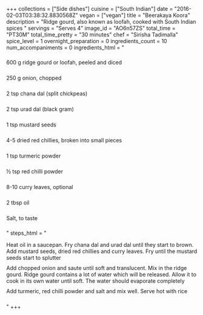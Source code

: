 +++
collections = ["Side dishes"]
cuisine = ["South Indian"]
date = "2016-02-03T03:38:32.8830568Z"
vegan = ["vegan"]
title = "Beerakaya Koora"
description = "Ridge gourd, also known as loofah, cooked with South Indian spices "
servings = "Serves 4"
image_id = "AO6n57ZS"
total_time = "PT30M"
total_time_pretty = "30 minutes"
chef = "Sirisha Tadimalla"
spice_level = 1
overnight_preparation = 0
ingredients_count = 10
num_accompaniments = 0
ingredients_html = "<ul style='padding-left: 0; list-style: none;'><li itemprop='recipeIngredient' style='margin: 8px 0px;padding: 8px 0px;'>600 g ridge gourd or loofah, peeled and diced</li><li itemprop='recipeIngredient' style='margin: 8px 0px;padding: 8px 0px;'>250 g onion, chopped</li><li itemprop='recipeIngredient' style='margin: 8px 0px;padding: 8px 0px;'>2 tsp chana dal (split chickpeas)</li><li itemprop='recipeIngredient' style='margin: 8px 0px;padding: 8px 0px;'>2 tsp urad dal (black gram)</li><li itemprop='recipeIngredient' style='margin: 8px 0px;padding: 8px 0px;'>1 tsp mustard seeds</li><li itemprop='recipeIngredient' style='margin: 8px 0px;padding: 8px 0px;'>4-5 dried red chillies, broken into small pieces</li><li itemprop='recipeIngredient' style='margin: 8px 0px;padding: 8px 0px;'>1 tsp turmeric powder</li><li itemprop='recipeIngredient' style='margin: 8px 0px;padding: 8px 0px;'>½ tsp red chilli powder</li><li itemprop='recipeIngredient' style='margin: 8px 0px;padding: 8px 0px;'>8-10 curry leaves, optional</li><li itemprop='recipeIngredient' style='margin: 8px 0px;padding: 8px 0px;'>2 tbsp oil</li><li itemprop='recipeIngredient' style='margin: 8px 0px;padding: 8px 0px;'>Salt, to taste</li></ul>"
steps_html = "<ol style='list-style: none inside; padding-left: 0px;'><li style='padding-bottom: 10px;'><i class='step-track-icon fa fa-square-o'></i><span class='step-text' itemprop='recipeInstructions'>Heat oil in a saucepan. Fry chana dal and urad dal until they start to brown. Add mustard seeds, dried red chillies and curry leaves. Fry until the mustard seeds start to splutter</span></li><li style='padding-bottom: 10px;'><i class='step-track-icon fa fa-square-o'></i><span class='step-text' itemprop='recipeInstructions'>Add chopped onion and saute until soft and translucent. Mix in the ridge gourd. Ridge gourd contains a lot of water which will be released. Allow it to cook in its own water until soft. The water should evaporate completely</span></li><li style='padding-bottom: 10px;'><i class='step-track-icon fa fa-square-o'></i><span class='step-text' itemprop='recipeInstructions'>Add turmeric, red chilli powder and salt and mix well. Serve hot with rice</span></li></ol>"
+++
